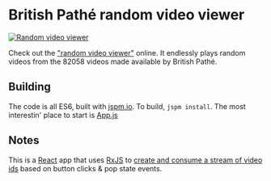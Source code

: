 # British Pathé random video viewer

[![Random video viewer](https://cloud.githubusercontent.com/assets/129330/9027930/a9cbb9e4-3935-11e5-98f1-55b9b98f54ed.png "Random Video Viewer")](http://mrspeaker.github.io/pathe/)

Check out the ["random video viewer"](http://mrspeaker.github.io/pathe/) online. It endlessly plays random videos from the 82058 videos made available by British Pathé. 

## Building

The code is all ES6, built with [jspm.io](http://jspm.io/). To build, `jspm install`. The most interestin' place to start is [App.js](https://github.com/mrspeaker/pathe/blob/master/src/App.js)

## Notes

This is a [React](https://github.com/facebook/react) app that uses [RxJS](https://github.com/Reactive-Extensions/RxJS) to [create and consume a stream of video ids](https://github.com/mrspeaker/pathe/blob/4a4321d3ca8936ab5b5a96e632a0a940847f2d9b/src/App.js#L47) based on button clicks & pop state events.
